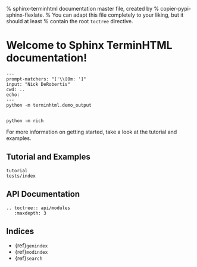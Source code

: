 % sphinx-terminhtml documentation master file, created by
%   copier-pypi-sphinx-flexlate.
%   You can adapt this file completely to your liking, but it should at least
%   contain the root `toctree` directive.

# Welcome to Sphinx TerminHTML documentation!

```{terminhtml}
---
prompt-matchers: "['\\[0m: ']"
input: "Nick DeRobertis"
cwd: ..
echo:
---
python -m terminhtml.demo_output
```

```{include} ../../README.md
```

```{terminhtml}
python -m rich
```

For more information on getting started, take a look at the tutorial and examples.

## Tutorial and Examples

```{toctree}
tutorial
tests/index
```

## API Documentation

```{eval-rst}
.. toctree:: api/modules
   :maxdepth: 3
```

## Indices

- {ref}`genindex`
- {ref}`modindex`
- {ref}`search`
